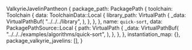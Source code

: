 ValkyrieJavelinPantheon {
    package_path: PackagePath {
        toolchain: Toolchain {
            data: ToolchainData::Local {
                library_path: VirtualPath {
                    _data: VirtualPathBuf(
                        "../../../library",
                    ),
                },
            },
        },
        name: `quick-sort`,
        data: PackagePathSource::Local {
            path: VirtualPath {
                _data: VirtualPathBuf(
                    "../../../examples/algorithms/quick-sort",
                ),
            },
        },
    },
    instantiation_map: {},
    package_valkyrie_javelins: [],
}